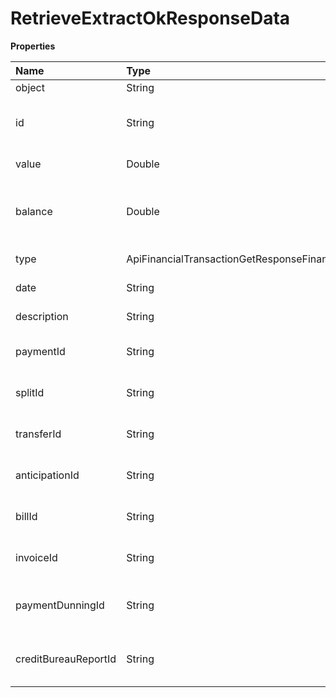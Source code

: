 # RetrieveExtractOkResponseData

**Properties**

| Name                 | Type                                                       | Required | Description                                     |
| :------------------- | :--------------------------------------------------------- | :------- | :---------------------------------------------- |
| object               | String                                                     | ❌       | Object type                                     |
| id                   | String                                                     | ❌       | Unique transaction identifier in Asaas          |
| value                | Double                                                     | ❌       | Transaction value                               |
| balance              | Double                                                     | ❌       | Value in account at the time of the transaction |
| type                 | ApiFinancialTransactionGetResponseFinancialTransactionType | ❌       | Transaction type                                |
| date                 | String                                                     | ❌       | Transaction date                                |
| description          | String                                                     | ❌       | Transaction description                         |
| paymentId            | String                                                     | ❌       | Payment identifier (If any)                     |
| splitId              | String                                                     | ❌       | Split identifier (If any)                       |
| transferId           | String                                                     | ❌       | Transfer identifier (If any)                    |
| anticipationId       | String                                                     | ❌       | Anticipation identifier (If any)                |
| billId               | String                                                     | ❌       | Bill payment identifier (If any)                |
| invoiceId            | String                                                     | ❌       | Invoice identifier (If any)                     |
| paymentDunningId     | String                                                     | ❌       | Payment dunning identifier (If any)             |
| creditBureauReportId | String                                                     | ❌       | Serasa consultation identifier (If any)         |

<!-- This file was generated by liblab | https://liblab.com/ -->
